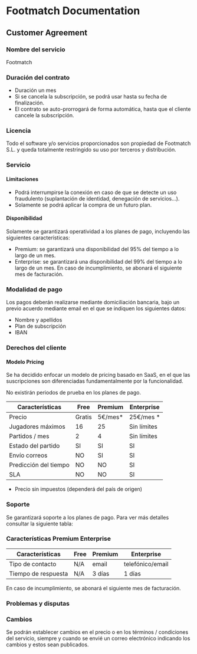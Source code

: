 # Footmatch Documentation


## Customer Agreement

### Nombre del servicio

Footmatch

### Duración del contrato
* Duración un mes
* Si se cancela la subscripción, se podrá usar hasta su fecha de finalización.
* El contrato se auto-prorrogará de forma automática, hasta que el cliente cancele la subscripción.

### Licencia

Todo el software y/o servicios proporcionados son propiedad de Footmatch S.L. y queda totalmente restringido su uso por terceros y distribución.

### Servicio

#### Limitaciones

* Podrá interrumpirse la conexión en caso de que se detecte un uso fraudulento (suplantación de identidad, denegación de servicios...).
* Solamente se podrá aplicar la compra de un futuro plan.
 
#### Disponibilidad

Solamente se garantizará operatividad a los planes de pago, incluyendo las siguientes características:
* Premium: se garantizará una disponibilidad del 95% del tiempo a lo largo de un mes.
* Enterprise: se garantizará una disponibilidad del 99% del tiempo a lo largo de un mes.
En caso de incumplimiento, se abonará el siguiente mes de facturación.

### Modalidad de pago

Los pagos deberán realizarse mediante domiciliación bancaria, bajo un previo acuerdo mediante email en el que se indiquen los siguientes datos:
* Nombre y apellidos
* Plan de subscripción
* IBAN

### Derechos del cliente

#### Modelo Pricing

Se ha decidido enfocar un modelo de pricing basado en SaaS, en el que las suscripciones son diferenciadas fundamentalmente por la funcionalidad.
 
No existirán periodos de prueba en los planes de pago.

| Características       | Free   |	Premium | Enterprise  |
|-----------------------|--------|----------|-------------|
| Precio                | Gratis | 5€/mes*  | 25€/mes *   |
| Jugadores máximos     | 16     | 25       | Sin límites |
| Partidos / mes        | 2      | 4        | Sin límites |
| Estado del partido    |	SI     | SI       | SI          |
| Envío correos	        | NO     | SI       | SI          |
| Predicción del tiempo |	NO     | NO       | SI          |
| SLA	                  | NO     | NO       | SI          |
* Precio sin impuestos (dependerá del país de origen)

### Soporte

Se garantizará soporte a los planes de pago. Para ver más detalles consultar la siguiente tabla:
 
### Características	Premium	Enterprise

| Características       | Free   |	Premium | Enterprise       |
|-----------------------|--------|----------|------------------|
| Tipo de contacto      | N/A    | email    | telefónico/email |
| Tiempo de respuesta   | N/A    | 3 días   | 1 días           |
 
En caso de incumplimiento, se abonará el siguiente mes de facturación.

### Problemas y disputas

### Cambios

Se podrán establecer cambios en el precio o en los términos / condiciones del servicio, siempre y cuando se envié un correo electrónico indicando los cambios y estos sean publicados.
